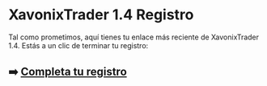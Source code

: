 # XavonixTrader 1.4 Registro

Tal como prometimos, aquí tienes tu enlace más reciente de XavonixTrader 1.4. Estás a un clic de terminar tu registro:

## ➡️ [Completa tu registro](https://t.co/oI7ZsZayLM)